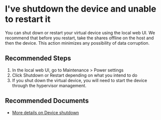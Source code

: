 <properties
  pagetitle="I've shutdown the device and unable to restart it"
  service=""
  resource=""
  ms.author="hadhand"
  selfhelptype="Generic"
  supporttopicids="32745321"
  productpesids="17315"
  cloudenvironments="public, fairfax, mooncake, blackforest, ussec, usnat"
  articleid="ac95b66e-fed4-4bc0-a8f6-0fce5b4103b1"
  ownershipid="StorageMediaEdge_AzureStack_Edge" />
# I've shutdown the device and unable to restart it

You can shut down or restart your virtual device using the local web UI. We recommend that before you restart, take the shares offline on the host and then the device. This action minimizes any possibility of data corruption.

## **Recommended Steps**

1. In the local web UI, go to Maintenance > Power settings
2. Click Shutdown or Restart depending on what you intend to do
3. If you shut down the virtual device, you will need to start the device through the hypervisor management.

## **Recommended Documents**

* [More details on Device shutdown](https://docs.microsoft.com/azure/databox-online/data-box-gateway-manage-access-power-connectivity-mode)
